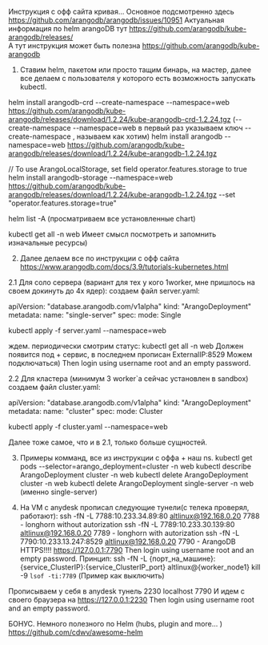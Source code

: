 Инструкция с офф сайта кривая... Основное подсмотренно здесь https://github.com/arangodb/arangodb/issues/10951
Актуальная информация по helm arangoDB тут https://github.com/arangodb/kube-arangodb/releases/       
А тут инструкция может быть полезна https://github.com/arangodb/kube-arangodb

1. Ставим helm, пакетом или просто тащим бинарь, на мастер, далее все делаем с пользователя у которого есть возможность запускать kubectl.

helm install arangodb-crd --create-namespace --namespace=web https://github.com/arangodb/kube-arangodb/releases/download/1.2.24/kube-arangodb-crd-1.2.24.tgz
(--create-namespace --namespace=web в первый раз указываем ключ --create-namespace , называем как хотим)
helm install arangodb --namespace=web https://github.com/arangodb/kube-arangodb/releases/download/1.2.24/kube-arangodb-1.2.24.tgz

// To use ArangoLocalStorage, set field operator.features.storage to true
helm install arangodb-storage --namespace=web https://github.com/arangodb/kube-arangodb/releases/download/1.2.24/kube-arangodb-1.2.24.tgz --set "operator.features.storage=true"

helm list -A (просматриваем все установленные chart)

kubectl get all -n web
Имеет смысл посмотреть и запомнить изначальные ресурсы)
  
2. Далее делаем все по инструкции с офф сайта https://www.arangodb.com/docs/3.9/tutorials-kubernetes.html

2.1 Для соло сервера (вариант для тех у кого 1worker, мне пришлось на своем докинуть до 4х ядер):
создаем файл server.yaml:

apiVersion: "database.arangodb.com/v1alpha"
kind: "ArangoDeployment"
metadata:
  name: "single-server"
spec:
  mode: Single

kubectl apply -f server.yaml --namespace=web

ждем. периодически смотрим статус:
kubectl get all -n web
Должен появится под + сервис, в последнем прописан ExternalIP:8529 
Можем подключаться) Then login using username root and an empty password. 

2.2 Для кластера (минимум 3 worker`а сейчас установлен в sandbox)
создаем файл cluster.yaml:

apiVersion: "database.arangodb.com/v1alpha"
kind: "ArangoDeployment"
metadata:
  name: "cluster"
spec:
  mode: Cluster

kubectl apply -f cluster.yaml --namespace=web  
  
Далее тоже самое, что и в 2.1, только больше сущностей.

3. Примеры комманд, все из инструкции с оффа + наш ns.
kubectl get pods --selector=arango_deployment=cluster -n web
kubectl describe ArangoDeployment cluster -n web
kubectl delete ArangoDeployment cluster -n web
kubectl delete ArangoDeployment single-server -n web    (именно single-server)

4. На VM с anydesk прописал следующие тунели(с телека проверял, работают):
ssh -fN -L 7788:10.233.34.89:80 altlinux@192.168.0.20     7788 - longhorn without autorization
ssh -fN -L 7789:10.233.30.139:80 altlinux@192.168.0.20    7789 - longhorn with autorization
ssh -fN -L 7790:10.233.13.247:8529 altlinux@192.168.0.20  7790 - ArangoDB HTTPS!!!!  https://127.0.0.1:7790 Then login using username root and an empty password.
Принцип:
ssh -fN -L {порт_на_машине}:{service_ClusterIP}:{service_ClusterIP_port} altlinux@{worker_node1}
kill -9 `lsof -ti:7789`  (Пример как выключить)

Прописываем у себя в anydesk тунель 2230 localhost 7790
И идем с своего браузера на https://127.0.0.1:2230
Then login using username root and an empty password.

БОНУС. Немного полезного по Helm (hubs, plugin and more... ) 
https://github.com/cdwv/awesome-helm